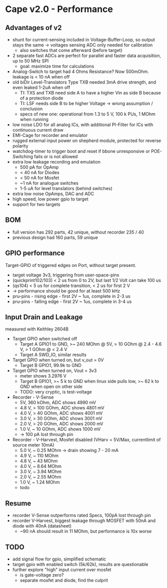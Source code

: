 # Cape v2.0 - Performance

## Advantages of v2

- shunt for current-sensing included in Voltage-Buffer-Loop, so output stays the same -> voltages sensing ADC only needed for calibration
    - also switches that come afterward (before target)
- 2 separate fast ADCs are perfect for parallel and faster data acquisition, up to 50 MHz SPI
    - goal: maximize time for calculations
- Analog-Switch to target had 4 Ohms Resistance? Now 500mOhm. leakage is < 10 nA when off
- old biDir Level-Translators Type TXB needed 3mA drive strength, and even leaked 1-2uA when off
    - TI: TXS and TXB need side A to have a higher Vin as side B because of a protection diode
    - TI: LSF needs side B to be higher Voltage -> wrong assumption / conclusion
    - specs of new one: operational from 1.3 to 5 V, 100 k PUs, 1 MOhm when running
- low noise LDO for all analog ICs, with additional PI-Filter for ICs with continuous current draw
- EMI-Cage for recorder and emulator
- rugged external input power on shepherd module, protected for reverse polarity
- watchdog-timer to trigger boot and reset if bbone unresponsive or POE-Switching fails or is not allowed
- extra low leakage recording and emulation
    - 500 pA for OpAmp
    - < 40 nA for Diodes
    - < 50 nA for Mosfet
    - ~1 nA for analogue switches
    - 1-5 uA for level translators (behind switches)
- extra low noise OpAmps, DAC and ADC
- high speed, low power gpio to target
- support for two targets

## BOM

- full version has 292 parts, 42 unique, without recorder 235 / 40
- previous design had 160 parts, 59 unique


## GPIO performance

Target-GPIO of triggered edges on Port, without target present.

- target voltage 3v3, triggering from user-space-pins
- (quickprint102/103)  < 2 us from 0 to 2V, but last 1/2 Volt can take 100 us
- (qs104) < 5 us for complete transition, < 2 us for first 2 V
- -> performance should be good for at least 500 kHz
- pru-pins - rising edge - first 2V ~ 1us, complete in 2-3 us
- pru-pins - falling edge - first 2V ~ 1us, complete in 3-4 us

## Input Drain and Leakage 

measured with Keithley 2604B

- Target GPIO when switched off
    - Target A GPIO1 to GND, >~ 240 MOhm @ 5V, > 10 GOhm @ 2.4 - 4.6 V, > 1 GOhm @ < 2.4 V
    - Target A SWD_IO, similar results
- Target GPIO when turned on, but v_out = 0V
    - Target B GPIO1, 99.9k to GND
- Target GPIO when turned on, Vout = 3v3
    - meter shows 3.2976 V
    - Target B GPIO1, >~ 5 k to GND when linux side pulls low, >~ 62 k to GND when open on other side
    - TODO: very cryptic, is test-voltage
- Recorder - V-Sense
    - 5V, 360 kOhm, ADC shows 4990 mV
    - 4.8 V, > 100 GOhm, ADC shows 4801 mV
    - 4.0 V, > 40 GOhm, ADC shows 4001 mV
    - 3.0 V, > 30 GOhm, ADC shows 3001 mV
    - 2.0 V, > 20 GOhm, ADC shows 2000 mV
    - 1.0 V, ~ 10 GOhm, ADC shows 1000 mV
    - -> 100 pA lost through pin
- Recorder - V-Harvest, Mosfet disabled (VHarv = 5V/Max, currentlimit of source meter 10mA)
    - 5.0 V, ~ 0.25 MOhm -> drain showing 7 - 20 mA
    - 4.9 V, ~ 110 MOhm
    - 4.8 V, ~ 43 MOhm
    - 4.0 V, ~ 8.64 MOhm
    - 3.0 V, ~ 3.94 MOhm
    - 2.0 V, ~ 2.55 MOhm
    - 1.0 V, ~ 1.24 MOhm
    - todo

## Resume

- recorder V-Sense outperforms rated Specs, 100pA lost through pin
- recorder V-Harvest, biggest leakage through MOSFET with 50nA and diode with 40nA (datasheet)
    - ~90 nA should result in 11 MOhm, but performance is 10x worse

## TODO

- add signal flow for gpio, simplified schematic
- target gpio with enabled switch (5k/62k), results are questionable
- further explore "high" input current over mosfet
    - is gate-voltage zero?
    - separate mosfet and diode, find the culprit

